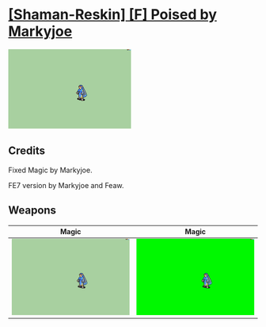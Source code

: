 # [\[Shaman-Reskin\] \[F\] Poised by Markyjoe](./)

<img src="./6.%20Magic%20(FE7)/Magic_000.png" alt="[Shaman-Reskin] [F] Poised by Markyjoe standing" />

## Credits

Fixed Magic by Markyjoe.

FE7 version by Markyjoe and Feaw.

## Weapons


|Magic |Magic |
|  :---: | :---: |
| <img alt="Magic animation" src="./6.%20Magic%20(FE7)/Magic.gif" /> | <img alt="Magic animation" src="./6.%20Magic%20(Fix)/Magic.gif" /> |
